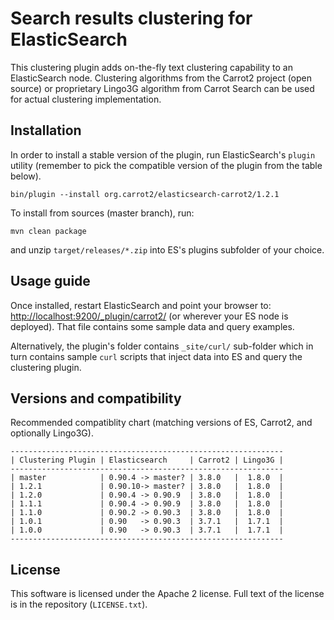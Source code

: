 Search results clustering for ElasticSearch
===========================================

This clustering plugin adds on-the-fly text clustering capability
to an ElasticSearch node. Clustering algorithms from the Carrot2
project (open source) or proprietary Lingo3G algorithm from
Carrot Search can be used for actual clustering implementation.


Installation
------------

In order to install a stable version of the plugin, 
run ElasticSearch's `plugin` utility (remember to pick the
compatible version of the plugin from the table below).

    bin/plugin --install org.carrot2/elasticsearch-carrot2/1.2.1

To install from sources (master branch), run:

    mvn clean package
    
and unzip `target/releases/*.zip` into ES's plugins subfolder of
your choice.


Usage guide
-----------

Once installed, restart ElasticSearch and point your browser to:
<http://localhost:9200/_plugin/carrot2/>
(or wherever your ES node is deployed). That file contains
some sample data and query examples.

Alternatively, the plugin's folder contains `_site/curl/` sub-folder
which in turn contains sample `curl` scripts that inject data into
ES and query the clustering plugin.


Versions and compatibility
--------------------------

Recommended compatiblity chart (matching versions of ES, Carrot2, 
and optionally Lingo3G).

    -------------------------------------------------------------
    | Clustering Plugin | Elasticsearch     | Carrot2 | Lingo3G |
    -------------------------------------------------------------
    | master            | 0.90.4 -> master? | 3.8.0   |  1.8.0  |
    | 1.2.1             | 0.90.10-> master? | 3.8.0   |  1.8.0  |
    | 1.2.0             | 0.90.4 -> 0.90.9  | 3.8.0   |  1.8.0  |
    | 1.1.1             | 0.90.4 -> 0.90.9  | 3.8.0   |  1.8.0  |
    | 1.1.0             | 0.90.2 -> 0.90.3  | 3.8.0   |  1.8.0  |
    | 1.0.1             | 0.90   -> 0.90.3  | 3.7.1   |  1.7.1  |
    | 1.0.0             | 0.90   -> 0.90.3  | 3.7.1   |  1.7.1  |
    -------------------------------------------------------------


License
-------

This software is licensed under the Apache 2 license. Full text
of the license is in the repository (`LICENSE.txt`).

